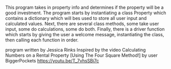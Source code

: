 This program takes in property info and determines if the property will be a good investment.  The program starts by instantiating a class Property which contains a dictionary which will bes used to store all user input and calculated values.  Next, there are several class methods, some take user input, some do calculations, some do both. Finally, there is a driver function which starts by giving the user a welcome message, instantiating the class, then calling each function in order. 

program written by Jessica Rinks
Inspired by the video Calculating Numbers on a Rental Property [Using The Four Square Method!] by user BiggerPockets
https://youtu.be/T_7vhsSBi7c

